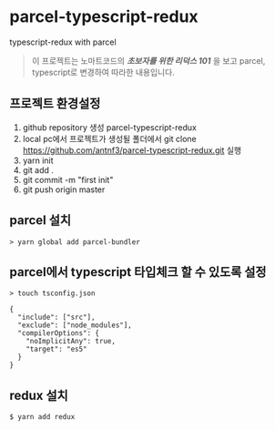 # parcel-typescript-redux

typescript-redux with parcel

> 이 프로젝트는 노마트코드의 **_초보자를 위한 리덕스 101_** 을 보고 parcel, typescript로 변경하여 따라한 내용입니다.

## 프로젝트 환경설정

1. github repository 생성 parcel-typescript-redux
2. local pc에서 프로젝트가 생성될 폴더에서 git clone https://github.com/antnf3/parcel-typescript-redux.git 실행
3. yarn init
4. git add .
5. git commit -m "first init"
6. git push origin master

## parcel 설치

```shell
> yarn global add parcel-bundler
```

## parcel에서 typescript 타입체크 할 수 있도록 설정

```shell
> touch tsconfig.json

{
  "include": ["src"],
  "exclude": ["node_modules"],
  "compilerOptions": {
    "noImplicitAny": true,
    "target": "es5"
  }
}
```

## redux 설치

```shell
$ yarn add redux
```
